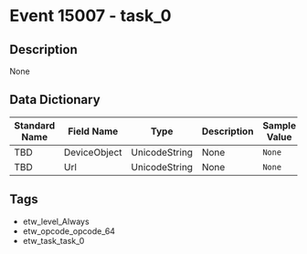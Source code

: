 # Event 15007 - task_0

## Description
None

## Data Dictionary
|Standard Name|Field Name|Type|Description|Sample Value|
|---|---|---|---|---|
|TBD|DeviceObject|UnicodeString|None|`None`|
|TBD|Url|UnicodeString|None|`None`|

## Tags
* etw_level_Always
* etw_opcode_opcode_64
* etw_task_task_0
